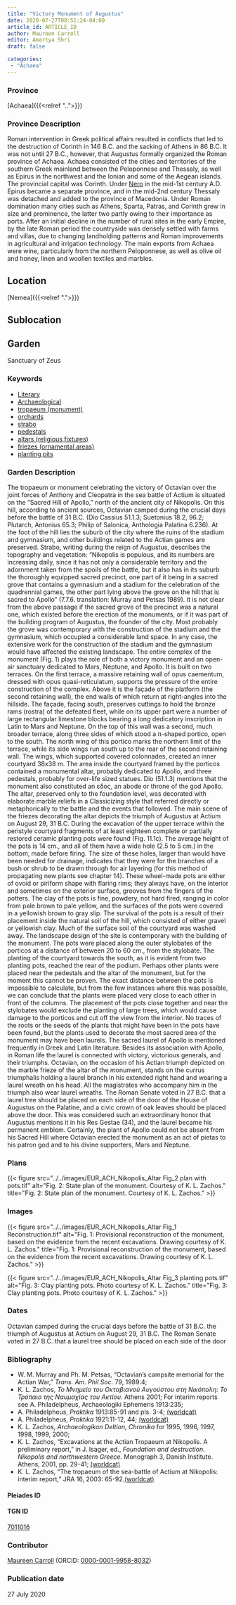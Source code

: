 ```yaml
---
title: "Victory Monument of Augustus"
date: 2020-07-27T08:51:24-04:00
article_id: ARTICLE_ID
author: Maureen Carroll
editor: Amartya Shri
draft: false

categories:
 - "Achaea"
---
```


### Province

[Achaea]({{<relref "..">}})

### Province Description

Roman intervention in Greek political affairs resulted in conflicts that led to the destruction of Corinth in 146 B.C. and the sacking of Athens in 86 B.C. It was not until 27 B.C., however, that Augustus formally organized the Roman province of Achaea. Achaea consisted of the cities and territories of the southern Greek mainland between the Peloponnese and Thessaly, as well as Epirus in the northwest and the Ionian and some of the Aegean islands.
The provincial capital was Corinth. Under [Nero](link) in the mid-1st century A.D. Epirus became a separate province, and in the mid-2nd century Thessaly was detached and added to the province of Macedonia. Under Roman domination many cities such as Athens, Sparta, Patras, and Corinth grew in size and prominence, the latter two partly owing to their importance as ports.  After an initial decline in the number of rural sites in the early Empire, by the late Roman period the countryside was densely settled with farms and villas, due to changing landholding patterns and Roman improvements in agricultural and irrigation technology. The main exports from Achaea were wine, particularly from the northern Peloponnese, as well as olive oil and honey, linen and woollen textiles and marbles.

## Location


[Nemea]({{<relref ".">}})


<!--### Location Description-->

<!-- LEAVE THIS BLANK FOR NOW -->

## Sublocation

<!--
Regio IX

[AREA WITHIN LOCATION, LIKE “PALATINE HILL”](GEOREFERENCE LINK)
A sublocation is any area larger than an individual garden, but located within a location. I would always try to include a link to a controlled vocabulary here if possible. This ID may well be different from the Garden ID, e.g., Pompeii versus a Garden in one of the houses which has its own Pleiades ID.
-->

<!--### Sublocation Description-->

<!-- DESCRIPTION -->

## Garden

Sanctuary of Zeus

### Keywords

- [Literary](#)
- [Archaeological](#)
- [tropaeum (monument)](http://vocab.getty.edu/page/aat/300007038)
- [orchards](http://vocab.getty.edu/page/aat/300008890)
- [strabo](#)
- [pedestals](http://vocab.getty.edu/page/aat/300001744)
- [altars (religious fixtures)](http://vocab.getty.edu/page/aat/300003725)
- [friezes (ornamental areas)](http://vocab.getty.edu/page/aat/300123582)
- [planting pits](#)

### Garden Description

The tropaeum or monument celebrating the victory of Octavian over the joint forces of Anthony and Cleopatra in the sea battle of Actium is situated on the “Sacred Hill of Apollo,” north of the ancient city of Nikopolis. On this hill, according to ancient sources, Octavian camped during the crucial days before the battle of 31 B.C. (Dio Cassius 51.1.3; Suetonius 18.2, 96.2; Plutarch, Antonius 65.3; Philip of Salonica, Anthologia Palatina 6.236).
At the foot of the hill lies the suburb of the city where the ruins of the stadium and gymnasium, and other buildings related to the Actian games are preserved.  Strabo, writing during the reign of Augustus, describes the topography and vegetation:  “Nikopolis is populous, and its numbers are increasing daily, since it has not only a considerable territory and the adornment taken from the spoils of the battle, but it also has in its suburb the thoroughly equipped sacred precinct, one part of it being in a sacred grove that contains a gymnasium and a stadium for the celebration of the quadrennial games, the other part lying above the grove on the hill that is sacred to Apollo” (7.7.6. translation: Murray and Petsas 1989).
It is not clear from the above passage if the sacred grove of the precinct was a natural one, which existed before the erection of the monuments, or if it was part of the building program of Augustus, the founder of the city. Most probably the grove was contemporary with the construction of the stadium and the gymnasium, which occupied a considerable land space.  In any case, the extensive work for the construction of the stadium and the gymnasium would have affected the existing landscape.
The entire complex of the monument (Fig. 1) plays the role of both a victory monument and an open-air sanctuary dedicated to Mars, Neptune, and Apollo. It is built on two terraces. On the first terrace, a massive retaining wall of opus caementum, dressed with opus quasi-reticulatum, supports the pressure of the entire construction of the complex. Above it is the façade of the platform (the second retaining wall), the end walls of which return at right-angles into the hillside. The façade, facing south, preserves cuttings to hold the bronze rams (rostra) of the defeated fleet, while on its upper part were a number of large rectangular limestone blocks bearing a long dedicatory inscription in Latin to Mars and Neptune. On the top of this wall was a second, much broader terrace, along three sides of which stood a π-shaped portico, open to the south. The north wing of this portico marks the northern limit of the terrace, while its side wings run south up to the rear of the second retaining wall. The wings, which supported covered colonnades, created an inner courtyard 38x38 m. The area inside the courtyard framed by the porticos contained a monumental altar, probably dedicated to Apollo, and three pedestals, probably for over-life sized statues. Dio (51.1.3) mentions that the monument also constituted an εδος, an abode or throne of the god Apollo. The altar, preserved only to the foundation level, was decorated with elaborate marble reliefs in a Classicizing style that   referred directly or metaphorically to the battle and the events that followed. The main scene of the friezes decorating the altar depicts the triumph of Augustus at Actium on August 29, 31 B.C.
During the excavation of the upper terrace within the peristyle courtyard fragments of at least eighteen complete or partially restored ceramic planting pots were found (Fig. 11.1c).  The average height of the pots is 14 cm., and all of them have a wide hole (2.5 to 5 cm.) in the bottom, made before firing. The size of these holes, larger than would have been needed for drainage, indicates that they were for the branches of a bush or shrub to be drawn through for air layering (for this method of propagating new plants see chapter 14).  These wheel-made pots are either of ovoid or piriform shape with flaring rims; they always have, on the interior and sometimes on the exterior surface, grooves from the fingers of the potters. The clay of the pots is fine, powdery, not hard fired, ranging in color from pale brown to pale yellow, and the surfaces of the pots were covered in a yellowish brown to gray slip.  The survival of the pots is a result of their placement inside the natural soil of the hill, which consisted of either gravel or yellowish clay. Much of the surface soil of the courtyard was washed away.
The landscape design of the site is contemporary with the building of the monument. The pots were placed along the outer stylobates of the porticos at a distance of between 20 to 60 cm., from the stylobate. The planting of the courtyard towards the south, as it is evident from two planting pots, reached the rear of the podium. Perhaps other plants were placed near the pedestals and the altar of the monument, but for the moment this cannot be proven. The exact distance between the pots is impossible to calculate, but from the few instances where this was possible, we can conclude that the plants were placed very close to each other in front of the columns. The placement of the pots close together and near the stylobates would exclude the planting of large trees, which would cause damage to the porticos and cut off the view from the interior. No traces of the roots or the seeds of the plants that might have been in the pots have been found, but the plants used to decorate the most sacred area of the monument may have been laurels.
The sacred laurel of Apollo is mentioned frequently in Greek and Latin literature. Besides its association with Apollo, in Roman life the laurel is connected with victory, victorious generals, and their triumphs. Octavian, on the occasion of his Actian triumph depicted on the marble frieze of the altar of the monument, stands on the currus triumphalis holding a laurel branch in his extended right hand and wearing a laurel wreath on his head. All the magistrates who accompany him in the triumph also wear laurel wreaths. The Roman Senate voted in 27 B.C. that a laurel tree should be placed on each side of the door of the House of Augustus on the Palatine, and a civic crown of oak leaves should  be placed above the door. This was considered such an extraordinary honor that Augustus mentions it in his Res Gestae (34), and the laurel became his permanent emblem. Certainly, the plant of Apollo could not be absent from his Sacred Hill where Octavian erected the monument as an act of pietas to his patron god and to his divine supporters, Mars and Neptune.


<!--### Maps-->

<!--
OLD WAY (DO NOT USE)
![alt_text](../../images/image_name.ext)
*CAPTION*

NEW WAY ↓↓↓↓
{{< figure src="../../images/image_name.ext" alt="ALT_TEXT" title="CAPTION" >}}
-->

### Plans

{{< figure src="../../images/EUR_ACH_Nikopolis_Altar Fig_2 plan with pots.tif" alt="Fig. 2: State plan of the monument.  Courtesy of K. L. Zachos." title="Fig. 2: State plan of the monument.  Courtesy of K. L. Zachos." >}}

### Images


{{< figure src="../../images/EUR_ACH_Nikopolis_Altar Fig_1 Reconstruction.tif" alt="Fig. 1: Provisional reconstruction of the monument, based on the evidence from the recent excavations. Drawing courtesy of K. L. Zachos." title="Fig. 1: Provisional reconstruction of the monument, based on the evidence from the recent excavations. Drawing courtesy of K. L. Zachos." >}}


{{< figure src="../../images/EUR_ACH_Nikopolis_Altar Fig_3 planting pots.tif" alt="Fig. 3: Clay planting pots. Photo courtesy of K. L. Zachos." title="Fig. 3: Clay planting pots. Photo courtesy of K. L. Zachos." >}}

### Dates

Octavian camped during the crucial days before the battle of 31 B.C.
the triumph of Augustus at Actium on August 29, 31 B.C.
The Roman Senate voted in 27 B.C. that a laurel tree should be placed on each side of the door

### Bibliography

* W. M. Murray and Ph. M. Petsas, “Octavian’s campsite memorial for the Actian War,” *Trans. Am. Phil Soc.* 79, 1989:4;
* K. L. Zachos, *Το Μνημείο του Οκταβιανού Αυγούστου στη Νικόπολη: Το Τρόπαιο της Ναυμαχίας του Ακτίου.* Athens 2001; For interim reports see A. Philadelpheus, Archaeologiki Ephemeris 1913:235;
* A. Philadelpheus, *Praktika* 1913:85-91 and pls. 3-4; [(worldcat)](http://www.worldcat.org/oclc/81311225)
* A. Philadelpheus, *Praktika* 1921:11-12, 44; [(worldcat)](http://www.worldcat.org/oclc/81311225)
* K. L. Zachos, *Archaeologikon Deltion, Chronika* for 1995, 1996, 1997, 1998, 1999, 2000;
* K. L. Zachos, “Excavations at the Actian Tropaeum at Nikopolis. A preliminary report,” in J. Isager, ed., *Foundation and destruction. Nikopolis and northwestern Greece.* Monograph 3, Danish Institute. Athens, 2001, pp. 29-41; [(worldcat)](http://www.worldcat.org/oclc/491885471)
* K. L. Zachos, “The tropaeum of the sea-battle of Actium at Nikopolis: interim report,” JRA 16, 2003: 65-92.[(worldcat)](http://www.worldcat.org/oclc/5884366383)                     

<!--#### Periodo ID-->

<!-- [PERIODO_ID](https://pleiades.stoa.org/places/PLEIADES_ID) -->

#### Pleiades ID



#### TGN ID

[7011016](http://vocab.getty.edu/page/tgn/7011016)

### Contributor

[Maureen Carroll](link) (ORCID: [0000-0001-9958-8032](https://orcid.org/0000-0001-9958-8032))

### Publication date

27 July 2020

<!--### Related articles-->

<!-- Links to other related articles. Leave blank for now -->
